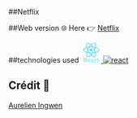 ##Netflix

##Web version 🌐
Here 👉 [Netflix](https://netflix-firebase.netlify.app/#)

##technologies used
<a href="https://fr.reactjs.org/" target="_blank" rel="noreferrer"> <img src="https://raw.githubusercontent.com/devicons/devicon/master/icons/react/react-original-wordmark.svg" alt="react" width="40" height="40"/> </a>
<a href="https://firebase.google.com/" target="_blank" rel="noreferrer"> <img src="https://www.pngfind.com/pngs/m/348-3488012_file-firebase-logo-svg-android-firebase-hd-png.png" alt="react" width="40" height="40"/> </a>

## Crédit 🔗
[Aurelien Ingwen](https://github.com/Aurelien1997)
